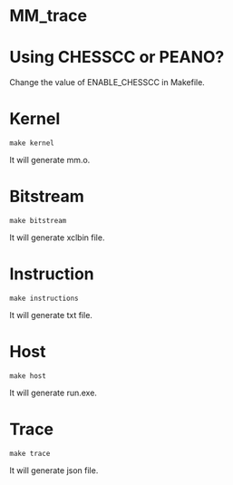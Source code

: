 # MM_trace

# Using CHESSCC or PEANO?
Change the value of ENABLE_CHESSCC in Makefile.

# Kernel

```
make kernel
```

It will generate mm.o.

# Bitstream

```
make bitstream
```

It will generate xclbin file.

# Instruction
```
make instructions
```

It will generate txt file.

# Host

```
make host
```

It will generate run.exe.

# Trace
```
make trace
```

It will generate json file.
